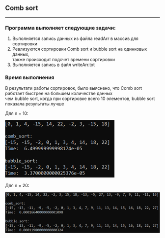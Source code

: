 ## Comb sort
***
### Программа выполняет следующие задачи:

1. Выполняется запись данных из файла readArr в массив для сортировки
2. Реализуются сортировки Comb sort и bubble sort на одинковых данных, <br> также происходит подсчет времени сортировки
3. Выполняется запись в файл writeArr.txt

### Время выполнения

В результати работы сортировок, было выяснено, что Comb sort работает быстрее на большем количестве данных <br> чем bubble sort, когда при сортировке всего 10 элементов, bubble sort показала результаты лучше 

Для n = 10:

![](2.png)

Для n = 20:

![](1.png)
